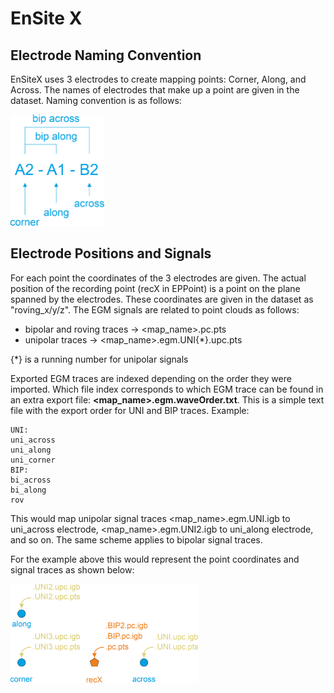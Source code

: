 # EnSite X

## Electrode Naming Convention

EnSiteX uses 3 electrodes to create mapping points: Corner, Along, and Across.
The names of electrodes that make up a point are given in the dataset. Naming
convention is as follows:

<img src="EnSiteX_ElectrodeNames.png" alt="naming convention" width="150">

## Electrode Positions and Signals

For each point the coordinates of the 3 electrodes are given. The actual
position of the recording point (recX in EPPoint) is a point on the plane
spanned by the electrodes.
These coordinates are given in the dataset as "roving_x/y/z".
The EGM signals are related to point clouds as follows:

- bipolar and roving traces &#8594; <map_name>.pc.pts
- unipolar traces &#8594; <map_name>.egm.UNI{*}.upc.pts

{*} is a running number for unipolar signals

Exported EGM traces are indexed depending on the order they were imported.
Which file index corresponds to which EGM trace can be found in an extra export
file: **<map_name>.egm.waveOrder.txt**.
This is a simple text file with the export order for UNI and BIP traces.
Example:
```text
UNI:
uni_across
uni_along
uni_corner
BIP:
bi_across
bi_along
rov
```
This would map unipolar signal traces <map_name>.egm.UNI.igb to uni_across
electrode, <map_name>.egm.UNI2.igb to uni_along electrode, and so on.
The same scheme applies to bipolar signal traces.

For the example above this would represent the point coordinates and signal
traces as shown below:

<img src="EnSiteX_Electrodes.png" alt="electrode positions" width="300">
